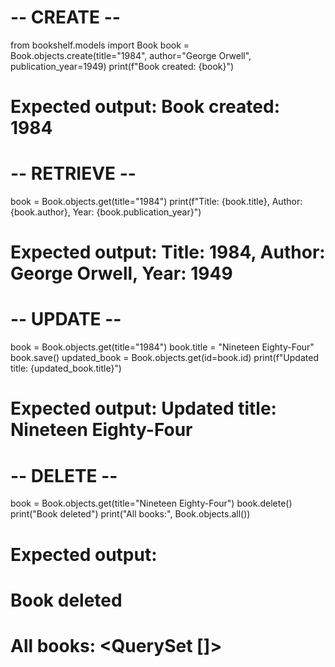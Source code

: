 # -- CREATE --
from bookshelf.models import Book
book = Book.objects.create(title="1984", author="George Orwell", publication_year=1949)
print(f"Book created: {book}")
# Expected output: Book created: 1984

# -- RETRIEVE --
book = Book.objects.get(title="1984")
print(f"Title: {book.title}, Author: {book.author}, Year: {book.publication_year}")
# Expected output: Title: 1984, Author: George Orwell, Year: 1949


# -- UPDATE --
book = Book.objects.get(title="1984")
book.title = "Nineteen Eighty-Four"
book.save()
updated_book = Book.objects.get(id=book.id)
print(f"Updated title: {updated_book.title}")
# Expected output: Updated title: Nineteen Eighty-Four


# -- DELETE --
book = Book.objects.get(title="Nineteen Eighty-Four")
book.delete()
print("Book deleted")
print("All books:", Book.objects.all())
# Expected output:
# Book deleted
# All books: <QuerySet []>


